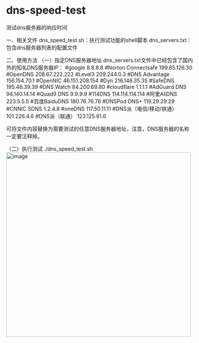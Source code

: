 # dns-speed-test
测试dns服务器的响应时间

一、相关文件
dns_speed_test.sh：执行测试功能的shell脚本
dns_servers.txt：包含dns服务器列表的配置文件

二、使用方法
（一）指定DNS服务器地址
dns_servers.txt文件中已经包含了国内外的知名DNS服务器IP：
#google
8.8.8.8
#Norton Connectsafe
199.85.126.30
#OpenDNS
208.67.222.222
#Level3
209.244.0.3
#DNS Advantage
156.154.70.1
#OpenNIC
46.151.208.154
#Dyn
216.146.35.35
#SafeDNS
195.46.39.39
#DNS.Watch
84.200.69.80
#cloudflare
1.1.1.1
#AdGuard DNS
94.140.14.14
#Quad9 DNS
9.9.9.9
#114DNS
114.114.114.114
#阿里AliDNS
223.5.5.5
#百度BaiduDNS
180.76.76.76
#DNSPod DNS+
119.29.29.29
#CNNIC SDNS
1.2.4.8
#oneDNS
117.50.11.11
#DNS派（电信/移动/铁通）
101.226.4.6
#DNS派（联通）
123.125.81.6

可将文件内容替换为需要测试的任意DNS服务器地址，注意，DNS服务器的名称一定要注释掉。

（二）执行测试
./dns_speed_test.sh
<img width="497" alt="image" src="https://user-images.githubusercontent.com/63601413/216840881-d42d40d0-cb70-42ac-8b32-e2929b5688ab.png">
